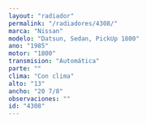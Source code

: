 ```yaml
---
layout: "radiador"
permalink: "/radiadores/4308/"
marca: "Nissan"
modelo: "Datsun, Sedan, PickUp 1800"
ano: "1985"
motor: "1800"
transmision: "Automática"
parte: ""
clima: "Con clima"
alto: "13"
ancho: "20 7/8"
observaciones: ""
id: "4308"
---
```


